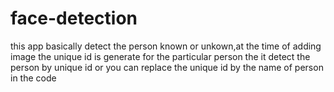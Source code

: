 # face-detection
this app basically detect the person known or unkown,at the time of adding image the unique id is generate for the particular person the it detect the person by unique id or you can replace the  unique id by the name of person in the code
